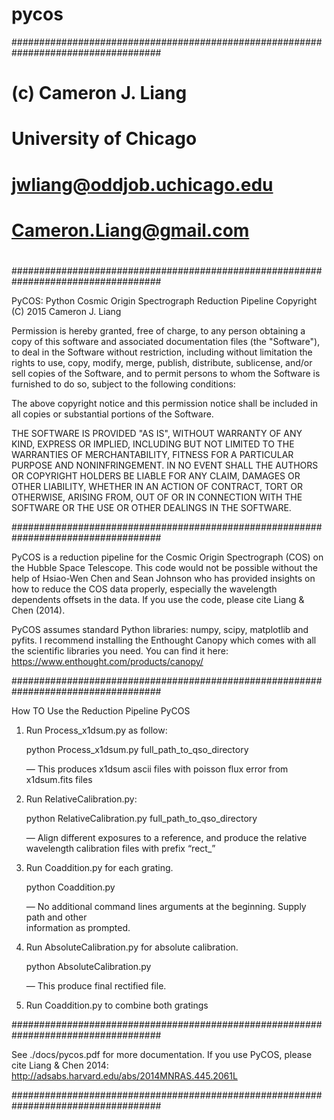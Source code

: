 # pycos
###################################################################################
#
#   		(c) Cameron J. Liang
#		    University of Chicago
#     		    jwliang@oddjob.uchicago.edu
#     	            Cameron.Liang@gmail.com
#
###################################################################################


 PyCOS: Python Cosmic Origin Spectrograph Reduction Pipeline
 Copyright (C) 2015 Cameron J. Liang
 
Permission is hereby granted, free of charge, to any person obtaining a copy of this 
software and associated documentation files (the "Software"), to deal in the Software 
without restriction, including without limitation the rights to use, copy, modify, merge, 
publish, distribute, sublicense, and/or sell copies of the Software, and to permit persons 
to whom the Software is furnished to do so, subject to the following conditions:

The above copyright notice and this permission notice shall be included in all copies or 
substantial portions of the Software.


THE SOFTWARE IS PROVIDED "AS IS", WITHOUT WARRANTY OF ANY KIND, EXPRESS OR IMPLIED, 
INCLUDING BUT NOT LIMITED TO THE WARRANTIES OF MERCHANTABILITY, FITNESS FOR A PARTICULAR 
PURPOSE AND NONINFRINGEMENT. IN NO EVENT SHALL THE AUTHORS OR COPYRIGHT HOLDERS BE LIABLE 
FOR ANY CLAIM, DAMAGES OR OTHER LIABILITY, WHETHER IN AN ACTION OF CONTRACT, TORT OR 
OTHERWISE, ARISING FROM, OUT OF OR IN CONNECTION WITH THE SOFTWARE OR THE USE OR OTHER 
DEALINGS IN THE SOFTWARE.

###################################################################################


PyCOS is a reduction pipeline for the Cosmic Origin Spectrograph (COS) on the 
Hubble Space Telescope. This code would not be possible without the help of 
Hsiao-Wen Chen and Sean Johnson who has provided insights on how to reduce 
the COS data properly, especially the wavelength dependents offsets in the 
data. If you use the code, please cite Liang & Chen (2014). 

PyCOS assumes standard Python libraries: numpy, scipy, matplotlib and pyfits. 
I recommend installing the Enthought Canopy which comes with all the scientific 
libraries you need. You can find it here: https://www.enthought.com/products/canopy/


###################################################################################

How TO Use the Reduction Pipeline PyCOS

1. Run Process_x1dsum.py as follow:

   python Process_x1dsum.py full_path_to_qso_directory

   — This produces x1dsum ascii files with poisson flux error from x1dsum.fits files

2. Run RelativeCalibration.py:

   python RelativeCalibration.py full_path_to_qso_directory
   
   — Align different exposures to a reference, and produce the relative wavelength 
   calibration files with prefix “rect_”

3. Run Coaddition.py for each grating.

   python Coaddition.py

   — No additional command lines arguments at the beginning. Supply path and other   	     
   information as prompted.

4. Run AbsoluteCalibration.py for absolute calibration. 

   python AbsoluteCalibration.py

   — This produce final rectified file. 


5. Run Coaddition.py to combine both gratings

###################################################################################


See ./docs/pycos.pdf for more documentation. If you use PyCOS, 
please cite Liang & Chen 2014: http://adsabs.harvard.edu/abs/2014MNRAS.445.2061L

###################################################################################

